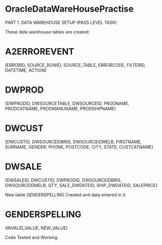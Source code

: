 # OracleDataWareHousePractise

PART 1. DATA WAREHOUSE SETUP (PASS LEVEL TASK)

These data warehouse tables are created:

# A2ERROREVENT 
(ERRORID, SOURCE_ROWID, SOURCE_TABLE, ERRORCODE, FILTERID, DATETIME, ACTION)

# DWPROD 
(DWPRODID, DWSOURCETABLE, DWSOURCEID, PRODNAME, PRODCATNAME, PRODMANUNAME, PRODSHIPNAME)
# DWCUST 
(DWCUSTID, DWSOURCEIDBRIS, DWSOURCEIDMELB, FIRSTNAME, SURNAME, GENDER, PHONE, POSTCODE, CITY, STATE, CUSTCATNAME)
# DWSALE 
(DWSALEID, DWCUSTID, DWPRODID, DWSOURCEIDBRIS, DWSOURCEIDMELB, QTY, SALE_DWDATEID, SHIP_DWDATEID, SALEPRICE)

New table GENDERSPELLING Created and data entered in it:
# GENDERSPELLING 
(INVALID_VALUE, NEW_VALUE)



Code Tested and Working.
